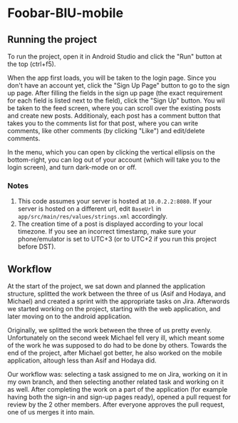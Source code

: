 # Foobar-BIU-mobile

## Running the project

To run the project, open it in Android Studio and click the "Run" button at the top (ctrl+f5).

When the app first loads, you will be taken to the login page. Since you don't have an account yet, click the "Sign Up Page" button to go to the sign up page. After filling the fields in the sign up page (the exact requirement for each field is listed next to the field), click the "Sign Up" button. You wil be taken to the feed screen, where you can scroll over the existing posts and create new posts. Additionaly, each post has a comment button that takes you to the comments list for that post, where you can write comments, like other comments (by clicking "Like") and edit/delete comments.

In the menu, which you can open by clicking the vertical ellipsis on the bottom-right, you can log out of your account (which will take you to the login screen), and turn dark-mode on or off.

### Notes
1. This code assumes your server is hosted at `10.0.2.2:8080`. If your server is hosted on a different url, edit `BaseUrl` in `app/src/main/res/values/strings.xml` accordingly.
2. The creation time of a post is displayed according to your local timezone. If you see an incorrect timestamp, make sure your phone/emulator is set to UTC+3 (or to UTC+2 if you run this project before DST).

## Workflow
At the start of the project, we sat down and planned the application structure, splitted the work between the three of us (Asif and Hodaya, and Michael) and created a sprint with the appropriate tasks on Jira. Afterwords we started working on the project, starting with the web application, and later moving on to the android application.

Originally, we splitted the work between the three of us pretty evenly. Unfortunately on the second week Michael fell very ill, which meant some of the work he was supposed to do had to be done by others. Towards the end of the project, after Michael got better, he also worked on the mobile application, altough less than Asif and Hodaya did.

Our workflow was: selecting a task assigned to me on Jira, working on it in my own branch, and then selecting another related task and working on it as well. After completing the work on a part of the application (for example having both the sign-in and sign-up pages ready), opened a pull request for review by the 2 other members. After everyone approves the pull request, one of us merges it into main.
